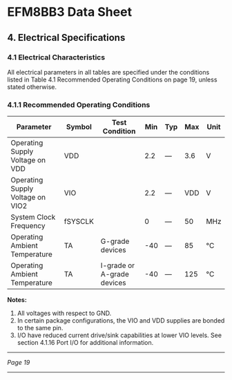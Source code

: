 # EFM8BB3 Data Sheet

## 4. Electrical Specifications

### 4.1 Electrical Characteristics

All electrical parameters in all tables are specified under the conditions listed in Table 4.1 Recommended Operating Conditions on page 19, unless stated otherwise.

### 4.1.1 Recommended Operating Conditions

| Parameter                          | Symbol | Test Condition          | Min  | Typ | Max  | Unit |
|----------------------------------|--------|------------------------|------|-----|------|------|
| Operating Supply Voltage on VDD  | VDD    |                        | 2.2  | —   | 3.6  | V    |
| Operating Supply Voltage on VIO2 | VIO    |                        | 2.2  | —   | VDD  | V    |
| System Clock Frequency            | fSYSCLK|                        | 0    | —   | 50   | MHz  |
| Operating Ambient Temperature     | TA     | G-grade devices         | -40  | —   | 85   | °C   |
| Operating Ambient Temperature     | TA     | I-grade or A-grade devices | -40 | —   | 125  | °C   |

**Notes:**
1. All voltages with respect to GND.
2. In certain package configurations, the VIO and VDD supplies are bonded to the same pin.
3. I/O have reduced current drive/sink capabilities at lower VIO levels. See section 4.1.16 Port I/O for additional information.

---
*Page 19*

---